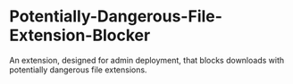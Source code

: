 # Potentially-Dangerous-File-Extension-Blocker
An extension, designed for admin deployment, that blocks downloads with potentially dangerous file extensions.
